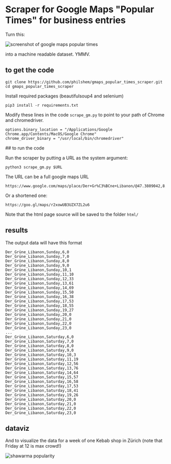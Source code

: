 # Scraper for Google Maps "Popular Times" for business entries

Turn this:

![screenshot of google maps popular times](https://gist.githubusercontent.com/philshem/71507d4e8ecfabad252fbdf4d9f8bdd2/raw/cda149635043e9179d12187f637597bfcc11d235/gmaps_popular_times.png)

into a machine readable dataset. YMMV.


## to get the code

    git clone https://github.com/philshem/gmaps_popular_times_scraper.git
    cd gmaps_popular_times_scraper

Install required packages (beautifulsoup4 and selenium)

    pip3 install -r requirements.txt

Modify these lines in the code `scrape_gm.py` to point to your path of Chrome and chromedriver.

    options.binary_location = "/Applications/Google Chrome.app/Contents/MacOS/Google Chrome"
    chrome_driver_binary = "/usr/local/bin/chromedriver"

## to run the code

Run the scraper by putting a URL as the system argument:

    python3 scrape_gm.py $URL

The URL can be a full google maps URL

    https://www.google.com/maps/place/Der+Gr%C3%BCne+Libanon/@47.3809042,8.5325368,17z/data=!3m1!4b1!4m5!3m4!1s0x47900a0e662015b7:0x54fec14b60b7f528!8m2!3d47.3809006!4d8.5347255

Or a shortened one:

    https://goo.gl/maps/r2xowUB3UZX7ZL2u6

Note that the html page source will be saved to the folder `html/`

## results

The output data will have this format

```
Der_Grüne_Libanon,Sunday,6,0
Der_Grüne_Libanon,Sunday,7,0
Der_Grüne_Libanon,Sunday,8,0
Der_Grüne_Libanon,Sunday,9,0
Der_Grüne_Libanon,Sunday,10,1
Der_Grüne_Libanon,Sunday,11,10
Der_Grüne_Libanon,Sunday,12,33
Der_Grüne_Libanon,Sunday,13,61
Der_Grüne_Libanon,Sunday,14,69
Der_Grüne_Libanon,Sunday,15,50
Der_Grüne_Libanon,Sunday,16,38
Der_Grüne_Libanon,Sunday,17,53
Der_Grüne_Libanon,Sunday,18,55
Der_Grüne_Libanon,Sunday,19,27
Der_Grüne_Libanon,Sunday,20,0
Der_Grüne_Libanon,Sunday,21,0
Der_Grüne_Libanon,Sunday,22,0
Der_Grüne_Libanon,Sunday,23,0
...
Der_Grüne_Libanon,Saturday,6,0
Der_Grüne_Libanon,Saturday,7,0
Der_Grüne_Libanon,Saturday,8,0
Der_Grüne_Libanon,Saturday,9,0
Der_Grüne_Libanon,Saturday,10,3
Der_Grüne_Libanon,Saturday,11,19
Der_Grüne_Libanon,Saturday,12,56
Der_Grüne_Libanon,Saturday,13,76
Der_Grüne_Libanon,Saturday,14,64
Der_Grüne_Libanon,Saturday,15,57
Der_Grüne_Libanon,Saturday,16,58
Der_Grüne_Libanon,Saturday,17,53
Der_Grüne_Libanon,Saturday,18,41
Der_Grüne_Libanon,Saturday,19,26
Der_Grüne_Libanon,Saturday,20,0
Der_Grüne_Libanon,Saturday,21,0
Der_Grüne_Libanon,Saturday,22,0
Der_Grüne_Libanon,Saturday,23,0
```

## dataviz

And to visualize the data for a week of one Kebab shop in Zürich (note that Friday at 12 is max crowd!)

![shawarma popularity](https://gist.githubusercontent.com/philshem/71507d4e8ecfabad252fbdf4d9f8bdd2/raw/ab2530b4b3bfab57f4fe65ddc58792f4bb76758e/shawarma_popularity.png)

